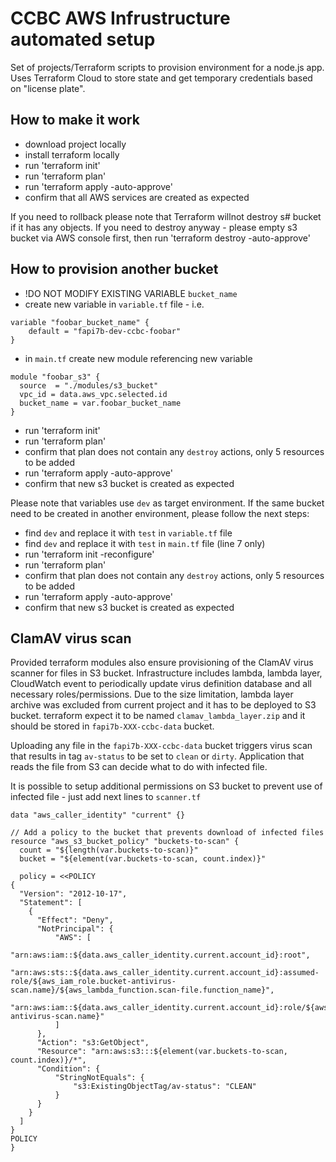 # CCBC AWS Infrustructure automated setup

Set of projects/Terraform scripts to provision environment for a node.js app.
Uses Terraform Cloud to store state and get temporary credentials based on "license plate".

## How to make it work
- download project locally 
- install terraform locally 
- run 'terraform init'
- run 'terraform plan'
- run 'terraform apply -auto-approve'
- confirm that all AWS services are created as expected

If you need to rollback please note that Terraform willnot destroy s# bucket if it has any objects.
If you need to destroy anyway - please empty s3 bucket via AWS console first, then run 'terraform destroy -auto-approve'

## How to provision another bucket 
- !DO NOT MODIFY EXISTING VARIABLE `bucket_name`
- create new variable in `variable.tf` file - i.e.
```
variable "foobar_bucket_name" {
    default = "fapi7b-dev-ccbc-foobar"
}
``` 
- in `main.tf` create new module referencing new variable
```
module "foobar_s3" {
  source  = "./modules/s3_bucket"
  vpc_id = data.aws_vpc.selected.id
  bucket_name = var.foobar_bucket_name 
}
```
- run 'terraform init'
- run 'terraform plan'
- confirm that plan does not contain any `destroy` actions, only 5 resources to be added
- run 'terraform apply -auto-approve'
- confirm that new s3 bucket is created as expected

Please note that variables use `dev` as target environment. If the same bucket need to be created in another environment, please follow the next steps:
- find `dev` and replace it with `test` in `variable.tf` file
- find `dev` and replace it with `test` in `main.tf` file (line 7 only)
- run 'terraform init -reconfigure'
- run 'terraform plan'
- confirm that plan does not contain any `destroy` actions, only 5 resources to be added
- run 'terraform apply -auto-approve'
- confirm that new s3 bucket is created as expected

## ClamAV virus scan

Provided terraform modules also ensure provisioning of the ClamAV virus scanner for files in S3 bucket. 
Infrastructure includes lambda, lambda layer, CloudWatch event to periodically update virus definition database and all necessary roles/permissions. Due to the size limitation, lambda layer archive was excluded from current project and it has to be deployed to S3 bucket. terraform expect it to be named `clamav_lambda_layer.zip` and it should be stored in `fapi7b-XXX-ccbc-data` bucket.

Uploading any file in the `fapi7b-XXX-ccbc-data` bucket triggers virus scan that results in tag `av-status` to be set to `clean` or `dirty`. Application that reads the file from S3 can decide what to do with infected file.

It is possible to setup additional permissions on S3 bucket to prevent use of infected file - just add next lines to `scanner.tf`

```
data "aws_caller_identity" "current" {}

// Add a policy to the bucket that prevents download of infected files
resource "aws_s3_bucket_policy" "buckets-to-scan" {
  count = "${length(var.buckets-to-scan)}"
  bucket = "${element(var.buckets-to-scan, count.index)}"

  policy = <<POLICY
{
  "Version": "2012-10-17",
  "Statement": [
    {
      "Effect": "Deny",
      "NotPrincipal": {
          "AWS": [
              "arn:aws:iam::${data.aws_caller_identity.current.account_id}:root",
              "arn:aws:sts::${data.aws_caller_identity.current.account_id}:assumed-role/${aws_iam_role.bucket-antivirus-scan.name}/${aws_lambda_function.scan-file.function_name}",
              "arn:aws:iam::${data.aws_caller_identity.current.account_id}:role/${aws_iam_role.bucket-antivirus-scan.name}"
          ]
      },
      "Action": "s3:GetObject",
      "Resource": "arn:aws:s3:::${element(var.buckets-to-scan, count.index)}/*",
      "Condition": {
          "StringNotEquals": {
              "s3:ExistingObjectTag/av-status": "CLEAN"
          }
      }
    }
  ]
}
POLICY
}

```


	
